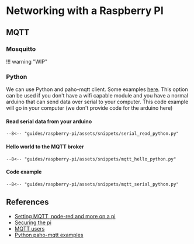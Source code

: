 # Networking with a Raspberry PI

## MQTT

### Mosquitto

!!! warning "WIP"

### Python

We can use Python and paho-mqtt client. Some examples [here](https://mntolia.com/mqtt-python-with-paho-mqtt-client/). This option can be used if you don't have a wifi capable module and you have a normal arduino that can send data over serial to your computer. This code example will go in your computer (we don't provide code for the arduino here)

#### Read serial data from your arduino

```
--8<-- "guides/raspberry-pi/assets/snippets/serial_read_python.py"
```

#### Hello world to the MQTT broker

```
--8<-- "guides/raspberry-pi/assets/snippets/mqtt_hello_python.py"
```

#### Code example

```
--8<-- "guides/raspberry-pi/assets/snippets/mqtt_serial_python.py"
```

## References

- [Setting MQTT, node-red and more on a pi](https://gist.github.com/xoseperez/e23334910fb45b0424b35c422760cb87#file-rpi3_iot_server-md)
- [Securing the pi](https://www.raspberrypi.org/documentation/configuration/security.md)
- [MQTT users](http://www.steves-internet-guide.com/download/mosquitto-username-and-password-authentication/)
- [Python paho-mqtt examples](https://github.com/eclipse/paho.mqtt.python/blob/master/examples)